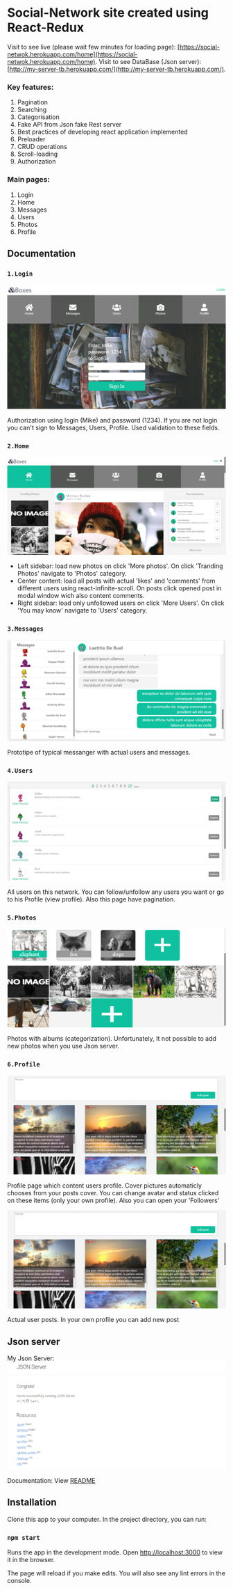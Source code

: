 # Social-Network site created using React-Redux

Visit to see live (please wait few minutes for loading page): [https://social-netwok.herokuapp.com/home](https://social-netwok.herokuapp.com/home).
Visit to see DataBase (Json server): [http://my-server-tb.herokuapp.com/](http://my-server-tb.herokuapp.com/).


### Key features:

1. Pagination
2. Searching
3. Categorisation
4. Fake API from Json fake Rest server
5. Best practices of developing react application implemented
6. Preloader
7. CRUD operations
8. Scroll-loading
9. Authorization

### Main pages: 

1. Login
2. Home
3. Messages
4. Users
5. Photos
6. Profile

## Documentation

### `1.Login`
![Image alt](https://github.com/bandrivtara/SocialNetworkSite-ownDB/raw/master/src/assets/view/Login.png)

Authorization using login (Mike) and password (1234). If you are not login you can't sign to Messages, Users, Profile. Used validation to these fields.

### `2.Home`
![Image alt](https://github.com/bandrivtara/SocialNetworkSite-ownDB/raw/master/src/assets/view/Home.png)

* Left sidebar: load new photos on click 'More photos'. On click 'Tranding Photos' navigate to 'Photos' category.
* Center content: load all posts with actual 'likes' and 'comments' from different users using react-infinite-scroll. On posts click opened post in modal window wich also content comments.
* Right sidebar: load only unfollowed users on click 'More Users'. On click 'You may know' navigate to 'Users' category.

### `3.Messages`
![Image alt](https://github.com/bandrivtara/SocialNetworkSite-ownDB/raw/master/src/assets/view/Messages.png)

Prototipe of typical messanger with actual users and messages.

### `4.Users`
![Image alt](https://github.com/bandrivtara/SocialNetworkSite-ownDB/raw/master/src/assets/view/Users.png)

All users on this network. You can follow/unfollow any users you want or go to his Profile (view profile). Also this page have pagination.

### `5.Photos`
![Image alt](https://github.com/bandrivtara/SocialNetworkSite-ownDB/raw/master/src/assets/view/Photos.png)

Photos with albums (categorization). Unfortunately, It not possible to add new photos when you use Json server.

### `6.Profile`
![Image alt](https://github.com/bandrivtara/SocialNetworkSite-ownDB/raw/master/src/assets/view/Profile2.png)

Profile page which content users profile. Cover pictures automaticly chooses from your posts cover. You can change avatar and status clicked on these items (only your own profile). Also you can open your 'Followers'

![Image alt](https://github.com/bandrivtara/SocialNetworkSite-ownDB/raw/master/src/assets/view/Profile2.png)

Actual user posts. In your own profile you can add new post

## Json server
My Json Server:
![Image alt](https://github.com/bandrivtara/SocialNetworkSite-ownDB/raw/master/src/assets/view/DB.png)

Documentation: View [README](https://github.com/typicode/json-server)

## Installation

Clone this app to your computer. 
In the project directory, you can run:

### `npm start`

Runs the app in the development mode.
Open [http://localhost:3000](http://localhost:3000) to view it in the browser.

The page will reload if you make edits.
You will also see any lint errors in the console.

